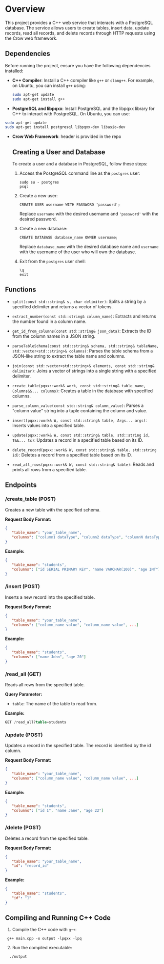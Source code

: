 # Overview
This project provides a C++ web service that interacts with a PostgreSQL database. The service allows users to create tables, insert data, update records, read all records, and delete records through HTTP requests using the Crow web framework.

## Dependencies
Before running the project, ensure you have the following dependencies installed:
- **C++ Compiler**: Install a C++ compiler like `g++` or `clang++`. For example, on Ubuntu, you can install `g++` using:
  ```sh
  sudo apt-get update
  sudo apt-get install g++
  ```
- **PostgreSQL and libpqxx**: Install PostgreSQL and the libpqxx library for C++ to interact with PostgreSQL. On Ubuntu, you can use:
 ```sh
 sudo apt-get update
sudo apt-get install postgresql libpqxx-dev libasio-dev
 ```
- **Crow Web Framework**: header is provided in the repo

   ## Creating a User and Database

   To create a user and a database in PostgreSQL, follow these steps:

   1. Access the PostgreSQL command line as the `postgres` user:
      ```
      sudo su - postgres
      psql
      ```

   2. Create a new user:
      ```
      CREATE USER username WITH PASSWORD 'password';
      ```

      Replace `username` with the desired username and `'password'` with the desired password.

   3. Create a new database:
      ```
      CREATE DATABASE database_name OWNER username;
      ```

      Replace `database_name` with the desired database name and `username` with the username of the user who will own the database.

   5. Exit from the `postgres` user shell:
      ```
      \q
      exit
      ```


## Functions

- `split(const std::string& s, char delimiter)`: Splits a string by a specified delimiter and returns a vector of tokens.

- `extract_number(const std::string& column_name)`: Extracts and returns the number found in a column name.

- `get_id_from_columns(const std::string& json_data)`: Extracts the ID from the column names in a JSON string.

- `parseTableSchema(const std::string& schema, std::string& tableName, std::vector<std::string>& columns)`: Parses the table schema from a JSON-like string to extract the table name and columns.

- `join(const std::vector<std::string>& elements, const std::string& delimiter)`: Joins a vector of strings into a single string with a specified delimiter.

- `create_table(pqxx::work& work, const std::string& table_name, Columns&&... columns)`: Creates a table in the database with specified columns.

- `parse_column_value(const std::string& column_value)`: Parses a "column value" string into a tuple containing the column and value.

- `insert(pqxx::work& W, const std::string& table, Args... args)`: Inserts values into a specified table.

- `update(pqxx::work& W, const std::string& table, std::string id, T&&... ts)`: Updates a record in a specified table based on its ID.

- `delete_record(pqxx::work& W, const std::string& table, std::string id)`: Deletes a record from a specified table based on its ID.

- `read_all_rows(pqxx::work& W, const std::string& table)`: Reads and prints all rows from a specified table.

## Endpoints

### /create_table (POST)

Creates a new table with the specified schema.

**Request Body Format:**

```json
{
   "table_name": "your_table_name",
   "columns": ["column1 dataType", "column2 dataType", "columnN dataType"]
}
```

**Example:**

```json
{
   "table_name": "students",
   "columns": ["id SERIAL PRIMARY KEY", "name VARCHAR(100)", "age INT"]
}
```

### /insert (POST)

Inserts a new record into the specified table.

**Request Body Format:**

```json
{
   "table_name": "your_table_name",
   "columns": ["column_name value", "column_name value", ...]
}
```

**Example:**

```json
{
   "table_name": "students",
   "columns": ["name John", "age 20"]
}
```

### /read_all (GET)

Reads all rows from the specified table.

**Query Parameter:**

- `table`: The name of the table to read from.

**Example:**

```sql
GET /read_all?table=students
```

### /update (POST)

Updates a record in the specified table. The record is identified by the id column.

**Request Body Format:**

```json
{
   "table_name": "your_table_name",
   "columns": ["column_name value", "column_name value", ...]
}
```

**Example:**

```json
{
   "table_name": "students",
   "columns": ["id 1", "name Jane", "age 22"]
}
```

### /delete (POST)

Deletes a record from the specified table.

**Request Body Format:**

```json
{
   "table_name": "your_table_name",
   "id": "record_id"
}
```

**Example:**

```json
{
   "table_name": "students",
   "id": "1"
}
```



## Compiling and Running C++ Code

1. Compile the C++ code with `g++`:
  ```
   g++ main.cpp -o output -lpqxx -lpq
   ```


2. Run the compiled executable:
 ```
   ./output
   ```



